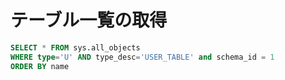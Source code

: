 # テーブル一覧の取得

```sql
SELECT * FROM sys.all_objects 
WHERE type='U' AND type_desc='USER_TABLE' and schema_id = 1
ORDER BY name
```
